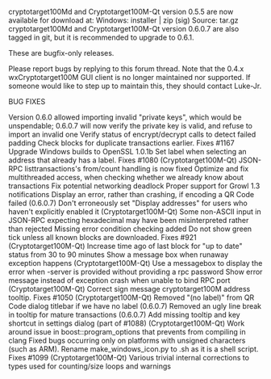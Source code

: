 cryptotarget100Md and Cryptotarget100M-Qt version 0.5.5 are now available for download at:
Windows: installer | zip (sig)
Source: tar.gz
cryptotarget100Md and Cryptotarget100M-Qt version 0.6.0.7 are also tagged in git, but it is recommended to upgrade to 0.6.1.

These are bugfix-only releases.

Please report bugs by replying to this forum thread. Note that the 0.4.x wxCryptotarget100M GUI client is no longer maintained nor supported. If someone would like to step up to maintain this, they should contact Luke-Jr.

BUG FIXES

Version 0.6.0 allowed importing invalid "private keys", which would be unspendable; 0.6.0.7 will now verify the private key is valid, and refuse to import an invalid one
Verify status of encrypt/decrypt calls to detect failed padding
Check blocks for duplicate transactions earlier. Fixes #1167
Upgrade Windows builds to OpenSSL 1.0.1b
Set label when selecting an address that already has a label. Fixes #1080 (Cryptotarget100M-Qt)
JSON-RPC listtransactions's from/count handling is now fixed
Optimize and fix multithreaded access, when checking whether we already know about transactions
Fix potential networking deadlock
Proper support for Growl 1.3 notifications
Display an error, rather than crashing, if encoding a QR Code failed (0.6.0.7)
Don't erroneously set "Display addresses" for users who haven't explicitly enabled it (Cryptotarget100M-Qt)
Some non-ASCII input in JSON-RPC expecting hexadecimal may have been misinterpreted rather than rejected
Missing error condition checking added
Do not show green tick unless all known blocks are downloaded. Fixes #921 (Cryptotarget100M-Qt)
Increase time ago of last block for "up to date" status from 30 to 90 minutes
Show a message box when runaway exception happens (Cryptotarget100M-Qt)
Use a messagebox to display the error when -server is provided without providing a rpc password
Show error message instead of exception crash when unable to bind RPC port (Cryptotarget100M-Qt)
Correct sign message cryptotarget100M address tooltip. Fixes #1050 (Cryptotarget100M-Qt)
Removed "(no label)" from QR Code dialog titlebar if we have no label (0.6.0.7)
Removed an ugly line break in tooltip for mature transactions (0.6.0.7)
Add missing tooltip and key shortcut in settings dialog (part of #1088) (Cryptotarget100M-Qt)
Work around issue in boost::program_options that prevents from compiling in clang
Fixed bugs occurring only on platforms with unsigned characters (such as ARM).
Rename make_windows_icon.py to .sh as it is a shell script. Fixes #1099 (Cryptotarget100M-Qt)
Various trivial internal corrections to types used for counting/size loops and warnings

